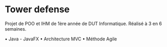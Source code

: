 # Tower defense
Projet de POO et IHM de 1ère année de DUT Informatique.
Réalisé à 3 en 6 semaines.

• Java - JavaFX
• Architecture MVC
• Méthode Agile
